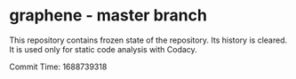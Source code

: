 # graphene - master branch

This repository contains frozen state of the repository.
Its history is cleared. It is used only for static code
analysis with Codacy.

Commit Time: 1688739318